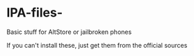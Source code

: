 # IPA-files-
Basic stuff for AltStore or jailbroken phones


If you can't install these, just get them from the official sources
